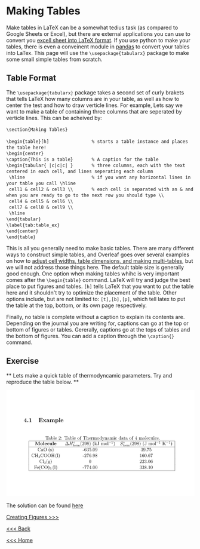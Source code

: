 # Making Tables

Make tables in LaTeX can be a somewhat tedius task (as compared to Google Sheets or Excel), but there are external applications you can use to convert you [excell sheet into LaTeX format](https://tableconvert.com/). If you use python to make your tables, there is even a conveinent module in [pandas](https://pandas.pydata.org/docs/reference/api/pandas.DataFrame.to_latex.html) to convert your tables into LaTex. This page will use the `\usepackage{tabularx}` package to make some small simple tables from scratch.

## Table Format
The `\usepackage{tabularx}` package takes a second set of curly brakets that tells LaTeX how many columns are in your table, as well as how to center the test and how to draw verticle lines. For example, Lets say we want to make a table of containing three columns that are seperated by verticle lines. This can be acheived by:

```
\section{Making Tables}

\begin{table}[h]                % starts a table instance and places the table here! 
\begin{center}
\caption{This is a table}       % A caption for the table
\begin{tabular{ |c|c|c| }       % three columns, each with the text centered in each cell, and lines seperating each column 
 \hline                         % if you want any horizontal lines in your table you call \hline
 cell1 & cell2 & cell3 \\       % each cell is separated with an & and when you are ready to go to the next row you should type \\
 cell4 & cell5 & cell6 \\ 
 cell7 & cell8 & cell9 \\ 
 \hline
\end{tabular}
\label{tab:table_ex}                 
\end{center}
\end{table}
```

This is all you generally need to make basic tables. There are many different ways to construct simple tables, and Overleaf goes over several examples on how to [adjust cell widths, table dimensions, and making multi-tables](https://www.overleaf.com/learn/latex/Tables), but we will not address those things here. The default table size is generally good enough. One option when making tables whihc is very important comes after the `\begin{table}` command. LaTeX will try and judge the best place to put figures and tables. `[h]` tells LaTeX that you want to put the table here and it shouldn't try to optimize the placement of the table. Other options include, but are not limited to: `[t],[b],[p]`, which tell latex to put the table at the top, bottom, or its own page respectively. 

Finally, no table is complete without a caption to explain its contents are. Depending on the journal you are writing for, captions can go at the top or bottom of figures or tables. Gererally, captions go at the tops of tables and the bottom of figures. You can add a caption through the `\caption{}` command.

## Exercise
** Lets make a quick table of thermodyncamic parameters. Try and reproduce the table below. **

![table](/images/Tab-Ex.png) 

The solution can be found [here](soln4.md)

[Creating Figures >>>](figures.md)

[<<< Back](math.md)

[<<< Home](../README.md)
